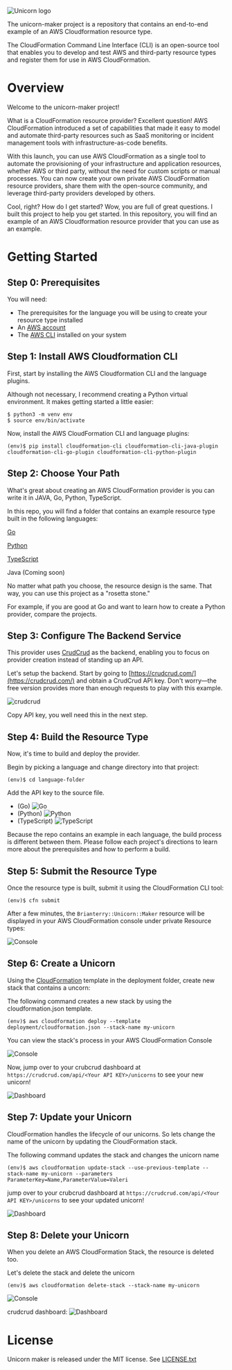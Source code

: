 ![Unicorn logo](images/unicorn.png)

The unicorn-maker project is a repository that contains an end-to-end example of an AWS Cloudformation resource type.

The CloudFormation Command Line Interface (CLI) is an open-source tool that enables you to develop and test AWS and third-party resource types and register them for use in AWS CloudFormation.




# Overview
Welcome to the unicorn-maker project!


What is a CloudFormation resource provider? Excellent question! AWS CloudFormation introduced a set of capabilities that made it easy to model and automate third-party resources such as SaaS monitoring or incident management tools with infrastructure-as-code benefits.

With this launch, you can use AWS CloudFormation as a single tool to automate the provisioning of your infrastructure and application resources, whether AWS or third party, without the need for custom scripts or manual processes. You can now create your own private AWS CloudFormation resource providers, share them with the open-source community, and leverage third-party providers developed by others.

Cool, right?  How do I get started? Wow, you are full of great questions. I built this project to help you get started. In this repository, you will find an example of an AWS Cloudformation resource provider that you can use as an example.

# Getting Started

## Step 0: Prerequisites
You will need:
- The prerequisites for the language you will be using to create your resource type installed
- An [AWS account](https://aws.amazon.com/)
- The [AWS CLI](https://aws.amazon.com/cli/) installed on your system

## Step 1: Install AWS Cloudformation CLI
First, start by installing the AWS Cloudformation CLI and the language plugins.

Although not necessary, I recommend creating a Python virtual environment. It makes getting started a little easier:

    $ python3 -m venv env
    $ source env/bin/activate

Now, install the AWS CloudFormation CLI and language plugins:

    (env)$ pip install cloudformation-cli cloudformation-cli-java-plugin cloudformation-cli-go-plugin cloudformation-cli-python-plugin

## Step 2: Choose Your Path
What's great about creating an AWS CloudFormation provider is you can write it in JAVA, Go, Python, TypeScript.

In this repo, you will find a folder that contains an example resource type built in the following languages:

[Go](https://github.com/brianterry/unicorn-maker/tree/master/go)

[Python](https://github.com/brianterry/unicorn-maker/tree/master/python)

[TypeScript](https://github.com/brianterry/unicorn-maker/tree/master/typescript)

Java (Coming soon)

No matter what path you choose, the resource design is the same. That way, you can use this project as a "rosetta stone."

For example, if you are good at Go and want to learn how to create a Python provider, compare the projects.


## Step 3: Configure The Backend Service
This provider uses [CrudCrud](https://crudcrud.com/) as the backend, enabling you to focus on provider creation instead of standing up an API.

Let's setup the backend. Start by going to [https://crudcrud.com/](https://crudcrud.com/) and obtain a CrudCrud API key. Don't worry—the free version provides more than enough requests to play with this example.

![crudcrud](images/crudcrud-key.png)


Copy API key, you well need this in the next step.


## Step 4: Build the Resource Type
Now, it's time to build and deploy the provider.

Begin by picking a language and change directory into that project:

    (env)$ cd language-folder

Add the API key to the source file.
- (Go) ![Go](images/go.png)
- (Python) ![Python](images/python.png)
- (TypeScript) ![TypeScript](images/typescript.png)


Because the repo contains an example in each language, the build process is different between them. Please follow each project's directions to learn more about the prerequisites and how to perform a build.


## Step 5: Submit the Resource Type
Once the resource type is built, submit it using the CloudFormation CLI tool:

    (env)$ cfn submit

After a few minutes, the `Brianterry::Unicorn::Maker` resource will be displayed in your AWS CloudFormation console under private Resource types:

![Console](images/console.png)

## Step 6: Create a Unicorn
Using the [CloudFormation](deployment/cloudformation.json) template in the deployment folder, create new stack that contains a uncorn:

The following command creates a new stack by using the cloudformation.json template.

    (env)$ aws cloudformation deploy --template deployment/cloudformation.json --stack-name my-unicorn

You can view the stack's process in your AWS CloudFormation Console

![Console](images/console3.png)

Now, jump over to your crubcrud dashboard at `https://crudcrud.com/api/<Your API KEY>/unicorns` to see your new unicorn!

![Dashboard](images/dashboard.png)

## Step 7: Update your Unicorn
CloudFormation handles the lifecycle of our unicorns. So lets change the name of the unicorn by updating the CloudFormation stack.

The following command updates the stack and changes the unicorn name

    (env)$ aws cloudformation update-stack --use-previous-template --stack-name my-unicorn --parameters ParameterKey=Name,ParameterValue=Valeri

jump over to your crubcrud dashboard at `https://crudcrud.com/api/<Your API KEY>/unicorns` to see your updated unicorn!

![Dashboard](images/dashboard2.png)
## Step 8: Delete your Unicorn
When you delete an AWS CloudFormation Stack, the resource is deleted too.

Let's delete the stack and delete the unicorn

    (env)$ aws cloudformation delete-stack --stack-name my-unicorn

![Console](images/console4.png)


crudcrud dashboard:
![Dashboard](images/dashboard2.png)
# License
Unicorn maker is released under the MIT license. See [LICENSE.txt](https://github.com/brianterry/unicorn-maker/blob/master/LICENSE)




